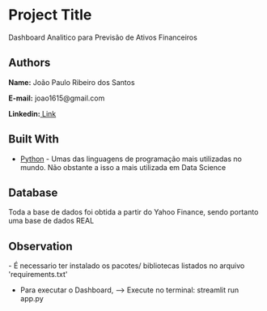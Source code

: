 <h1> Project Title</h1>
<p>Dashboard Analitico para Previsão de Ativos Financeiros</p>


<h2> Authors</h2>
<p><b>Name:</b> João Paulo Ribeiro dos Santos</p>
<p><b>E-mail:</b> joao1615@gmail.com</p>
<p><b>Linkedin:</b><a href = 'https://www.linkedin.com/in/joão-paulo-ribeiro-dos-santos-7716499b'> Link</a></p>

<h2>Built With</h2>
<ul>
	<li><a href = "https://www.python.org/">Python</a> - Umas das linguagens de programação mais utilizadas no mundo. Não obstante a isso a mais utilizada em Data Science</li>
</ul>

<h2>Database</h2>
<p>Toda a base de dados foi obtida a partir do Yahoo Finance, sendo portanto uma base de dados REAL</p>

<h2>Observation</h2>
- É necessario ter instalado os pacotes/ bibliotecas listados no arquivo 'requirements.txt'

- Para executar o Dashboard, 
--> Execute no terminal: streamlit run app.py
